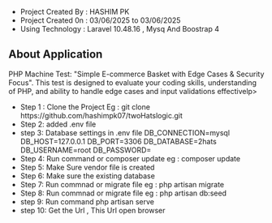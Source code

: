 
<ul>
    <li>Project Created By  : HASHIM PK  </li>
    <li>Project Created 0n  : 03/06/2025 to 03/06/2025 </li>
    <li>Using Technology    : Laravel 10.48.16 , Mysq And Boostrap 4   </li>
</ul>


<h2 style="font-weight: bold";>About Application</h2>
<p>PHP Machine Test:  "Simple E-commerce Basket with Edge Cases & Security Focus". This test is designed to evaluate your coding skills, understanding of PHP, and ability to handle edge cases and input validations effectivelp>


<ul>
    <li>Step 1 : Clone the Project Eg : git clone  https://github.com/hashimpk07/twoHatslogic.git  </li>
    <li>Step 2: added .env file</li>
    <li>step 3: Database settings in .env file 
           DB_CONNECTION=mysql 
           DB_HOST=127.0.0.1 
           DB_PORT=3306 
           DB_DATABASE=2hats  
           DB_USERNAME=root 
           DB_PASSWORD= 
    </li>
    <li>Step 4: Run command or composer update eg : composer update </li>
    <li>Step 5: Make Sure vendor file is created </li>
    <li>Step 6: Make sure the existing database</li>
    <li>Step 7: Run commnad or migrate file eg : php artisan migrate</li>
    <li>Step 8: Run commnad or migrate file eg : php artisan db:seed</li>
    <li>step 9: Run command php artisan serve</li>
    <li>step 10: Get the Url , This Url open browser </li>
   
</ul>

